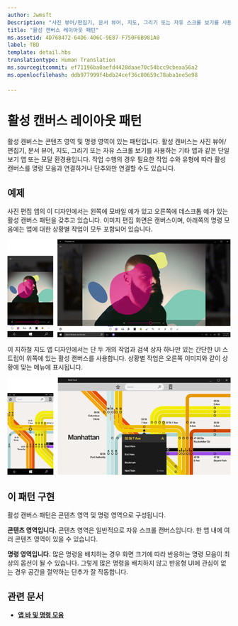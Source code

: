 ```yaml
---
author: Jwmsft
Description: "사진 뷰어/편집기, 문서 뷰어, 지도, 그리기 또는 자유 스크롤 보기를 사용하는 기타 앱과 같은 단일 보기 앱 또는 모달 환경에 대한 콘텐츠 영역 및 명령 영역이 있는 패턴입니다."
title: "활성 캔버스 레이아웃 패턴"
ms.assetid: 4D768472-64D6-406C-9E87-F750F6B981A0
label: TBD
template: detail.hbs
translationtype: Human Translation
ms.sourcegitcommit: ef71196ba0aefd4428daae70c54bcc9cbeaa56a2
ms.openlocfilehash: ddb977999f4bdb24cef36c80659c78aba1ee5e98

---
```

# 활성 캔버스 레이아웃 패턴

활성 캔버스는 콘텐츠 영역 및 명령 영역이 있는 패턴입니다. 활성 캔버스는 사진 뷰어/편집기, 문서 뷰어, 지도, 그리기 또는 자유 스크롤 보기를 사용하는 기타 앱과 같은 단일 보기 앱 또는 모달 환경용입니다. 작업 수행의 경우 필요한 작업 수와 유형에 따라 활성 캔버스를 명령 모음과 연결하거나 단추와만 연결할 수도 있습니다.

## 예제

사진 편집 앱의 이 디자인에서는 왼쪽에 모바일 예가 있고 오른쪽에 데스크톱 예가 있는 활성 캔버스 패턴을 갖추고 있습니다. 이미지 편집 화면은 캔버스이며, 아래쪽의 명령 모음에는 앱에 대한 상황별 작업이 모두 포함되어 있습니다.

![활성 캔버스 패턴을 사용하는 사진 편집기의 예](images/uap-photo-pc-phone-700.png)

이 지하철 지도 앱 디자인에서는 단 두 개의 작업과 검색 상자 하나만 있는 간단한 UI 스트립이 위쪽에 있는 활성 캔버스를 사용합니다. 상황별 작업은 오른쪽 이미지와 같이 상황에 맞는 메뉴에 표시됩니다.

![활성 캔버스 패턴을 사용하는 지도 앱의 예](images/uap-subway-pc-phone-700.png)


## 이 패턴 구현

활성 캔버스 패턴은 콘텐츠 영역 및 명령 영역으로 구성됩니다.

**콘텐츠 영역입니다.**  콘텐츠 영역은 일반적으로 자유 스크롤 캔버스입니다. 한 앱 내에 여러 콘텐츠 영역이 있을 수 있습니다.

**명령 영역입니다.**  많은 명령을 배치하는 경우 화면 크기에 따라 반응하는 명령 모음이 최상의 옵션이 될 수 있습니다. 그렇게 많은 명령을 배치하지 않고 반응형 UI에 관심이 없는 경우 공간을 절약하는 단추가 잘 작동합니다.



## 관련 문서

-   [**앱 바 및 명령 모음**](../controls-and-patterns/app-bars.md)



<!--HONumber=Jul16_HO1-->


